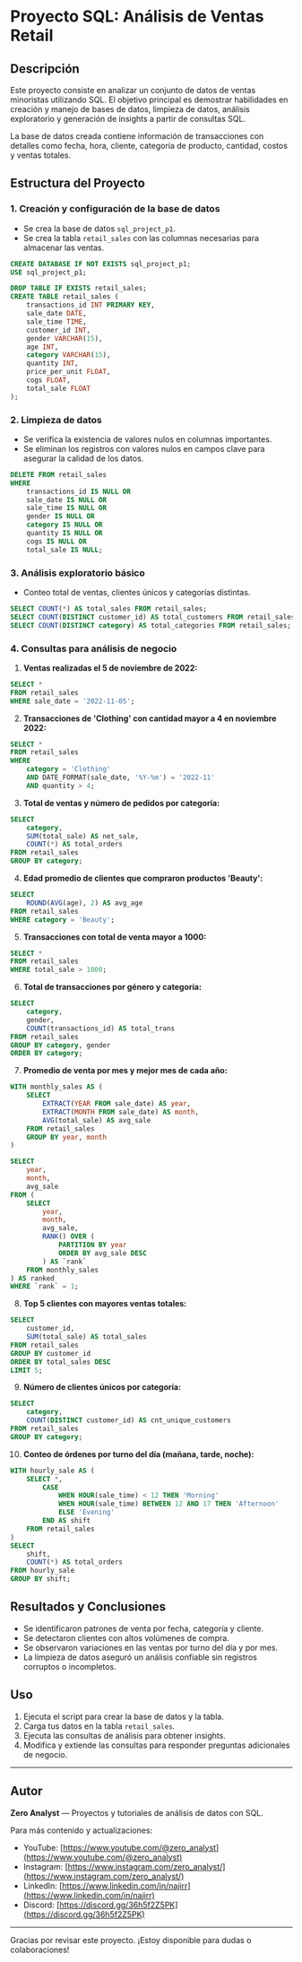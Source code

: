 
# Proyecto SQL: Análisis de Ventas Retail

## Descripción

Este proyecto consiste en analizar un conjunto de datos de ventas minoristas utilizando SQL. El objetivo principal es demostrar habilidades en creación y manejo de bases de datos, limpieza de datos, análisis exploratorio y generación de insights a partir de consultas SQL.

La base de datos creada contiene información de transacciones con detalles como fecha, hora, cliente, categoría de producto, cantidad, costos y ventas totales.

## Estructura del Proyecto

### 1. Creación y configuración de la base de datos

- Se crea la base de datos `sql_project_p1`.
- Se crea la tabla `retail_sales` con las columnas necesarias para almacenar las ventas.

```sql
CREATE DATABASE IF NOT EXISTS sql_project_p1;
USE sql_project_p1;

DROP TABLE IF EXISTS retail_sales;
CREATE TABLE retail_sales (
    transactions_id INT PRIMARY KEY,
    sale_date DATE,
    sale_time TIME,
    customer_id INT,
    gender VARCHAR(15),
    age INT,
    category VARCHAR(15),
    quantity INT,
    price_per_unit FLOAT,
    cogs FLOAT,
    total_sale FLOAT
);
```

### 2. Limpieza de datos

- Se verifica la existencia de valores nulos en columnas importantes.
- Se eliminan los registros con valores nulos en campos clave para asegurar la calidad de los datos.

```sql
DELETE FROM retail_sales
WHERE 
    transactions_id IS NULL OR
    sale_date IS NULL OR
    sale_time IS NULL OR
    gender IS NULL OR
    category IS NULL OR
    quantity IS NULL OR
    cogs IS NULL OR 
    total_sale IS NULL;
```

### 3. Análisis exploratorio básico

- Conteo total de ventas, clientes únicos y categorías distintas.

```sql
SELECT COUNT(*) AS total_sales FROM retail_sales;
SELECT COUNT(DISTINCT customer_id) AS total_customers FROM retail_sales;
SELECT COUNT(DISTINCT category) AS total_categories FROM retail_sales;
```

### 4. Consultas para análisis de negocio

1. **Ventas realizadas el 5 de noviembre de 2022:**

```sql
SELECT * 
FROM retail_sales
WHERE sale_date = '2022-11-05';
```

2. **Transacciones de 'Clothing' con cantidad mayor a 4 en noviembre 2022:**

```sql
SELECT * 
FROM retail_sales
WHERE 
    category = 'Clothing'
    AND DATE_FORMAT(sale_date, '%Y-%m') = '2022-11'
    AND quantity > 4;
```

3. **Total de ventas y número de pedidos por categoría:**

```sql
SELECT 
    category, 
    SUM(total_sale) AS net_sale,
    COUNT(*) AS total_orders
FROM retail_sales
GROUP BY category;
```

4. **Edad promedio de clientes que compraron productos 'Beauty':**

```sql
SELECT 
    ROUND(AVG(age), 2) AS avg_age
FROM retail_sales
WHERE category = 'Beauty';
```

5. **Transacciones con total de venta mayor a 1000:**

```sql
SELECT * 
FROM retail_sales
WHERE total_sale > 1000;
```

6. **Total de transacciones por género y categoría:**

```sql
SELECT 
    category, 
    gender, 
    COUNT(transactions_id) AS total_trans
FROM retail_sales
GROUP BY category, gender
ORDER BY category;
```

7. **Promedio de venta por mes y mejor mes de cada año:**

```sql
WITH monthly_sales AS (
    SELECT 
        EXTRACT(YEAR FROM sale_date) AS year,
        EXTRACT(MONTH FROM sale_date) AS month,
        AVG(total_sale) AS avg_sale
    FROM retail_sales
    GROUP BY year, month
)

SELECT 
    year,
    month,
    avg_sale
FROM (
    SELECT 
        year,
        month,
        avg_sale,
        RANK() OVER (
            PARTITION BY year
            ORDER BY avg_sale DESC
        ) AS `rank`
    FROM monthly_sales
) AS ranked
WHERE `rank` = 1;
```

8. **Top 5 clientes con mayores ventas totales:**

```sql
SELECT 
    customer_id,
    SUM(total_sale) AS total_sales
FROM retail_sales
GROUP BY customer_id
ORDER BY total_sales DESC
LIMIT 5;
```

9. **Número de clientes únicos por categoría:**

```sql
SELECT 
    category,
    COUNT(DISTINCT customer_id) AS cnt_unique_customers
FROM retail_sales
GROUP BY category;
```

10. **Conteo de órdenes por turno del día (mañana, tarde, noche):**

```sql
WITH hourly_sale AS (
    SELECT *,
        CASE
            WHEN HOUR(sale_time) < 12 THEN 'Morning'
            WHEN HOUR(sale_time) BETWEEN 12 AND 17 THEN 'Afternoon'
            ELSE 'Evening'
        END AS shift
    FROM retail_sales
)
SELECT 
    shift,
    COUNT(*) AS total_orders
FROM hourly_sale
GROUP BY shift;
```

## Resultados y Conclusiones

- Se identificaron patrones de venta por fecha, categoría y cliente.
- Se detectaron clientes con altos volúmenes de compra.
- Se observaron variaciones en las ventas por turno del día y por mes.
- La limpieza de datos aseguró un análisis confiable sin registros corruptos o incompletos.

## Uso

1. Ejecuta el script para crear la base de datos y la tabla.
2. Carga tus datos en la tabla `retail_sales`.
3. Ejecuta las consultas de análisis para obtener insights.
4. Modifica y extiende las consultas para responder preguntas adicionales de negocio.

---

## Autor

**Zero Analyst** — Proyectos y tutoriales de análisis de datos con SQL.

Para más contenido y actualizaciones:

- YouTube: [https://www.youtube.com/@zero_analyst](https://www.youtube.com/@zero_analyst)  
- Instagram: [https://www.instagram.com/zero_analyst/](https://www.instagram.com/zero_analyst/)  
- LinkedIn: [https://www.linkedin.com/in/najirr](https://www.linkedin.com/in/najirr)  
- Discord: [https://discord.gg/36h5f2Z5PK](https://discord.gg/36h5f2Z5PK)

---

Gracias por revisar este proyecto. ¡Estoy disponible para dudas o colaboraciones!
